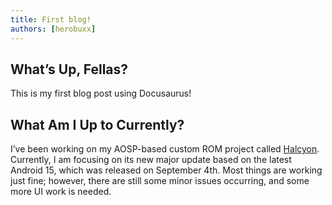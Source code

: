 ```yaml
---
title: First blog!
authors: [herobuxx]
---
```


## What’s Up, Fellas?
This is my first blog post using Docusaurus!

<!-- truncate -->

## What Am I Up to Currently?
I’ve been working on my AOSP-based custom ROM project called [Halcyon](https://github.com/halcyonproject). Currently, I am focusing on its new major update based on the latest Android 15, which was released on September 4th. Most things are working just fine; however, there are still some minor issues occurring, and some more UI work is needed.